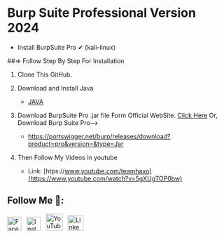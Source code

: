 # Burp Suite Professional Version 2024 #

* Install BurpSuite Pro ✔ (kali-linux)



##=> Follow Step By Step For Installation

1.    Clone This GitHub. 
2.    Download and Install Java

      * [JAVA](https://download.oracle.com/java/22/latest/jdk-22_linux-x64_bin.deb)
      
3. Download BurpSuite Pro .jar file Form Official WebSite. [Click Here](https://portswigger.net/burp/releases/download?product=pro&version=&type=Jar)
    Or, Download Burp Suite Pro--> 
    *  https://portswigger.net/burp/releases/download?product=pro&version=&type=Jar
4. Then Follow My Videos in youtube
    * Link: [htps://www.youtube.com/teamhaxo](https://www.youtube.com/watch?v=5gXUgTOP0bw)



## Follow Me 💋:
[<img src="https://github.com/dheereshagrwal/colored-icons/blob/master/public/icons/facebook/facebook.svg" alt="Facebook" width="32"/>](https://www.facebook.com/bd8kr3m) &nbsp;
[<img src="https://github.com/dheereshagrwal/colored-icons/blob/master/public/icons/instagram/instagram.svg" alt="Instagram" width="32"/>](https://www.instagram.com/Abm_Mujahid) &nbsp;
[<img src="https://github.com/dheereshagrwal/colored-icons/blob/master/public/icons/youtube/youtube.svg" alt="YouTube" width="39"/>](https://www.youtube.com/AbmMujahid) &nbsp;
[<img src="https://github.com/dheereshagrwal/colored-icons/blob/master/public/icons/linkedin/linkedin.svg" alt="LinkedIn" width="36"/>](https://www.linkedin.com/in/abmmujahid/)
